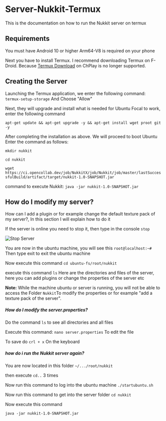 # Server-Nukkit-Termux
This is the documentation on how to run the Nukkit server on termux

## Requirements

You must have Android 10 or higher
Arm64-V8 is required on your phone

Next you have to install Termux. I recommend downloading Termux on F-Droid. Because [Termux Download](https://f-droid.org/packages/com.termux/) on ChPlay is no longer supported.

## Creating the Server

Launching the Termux application, we enter the following command:
`termux-setup-storage` And Choose "Allow"

Next, they will upgrade and install what is needed for Ubuntu Focal to work, enter the following command

`apt-get update && apt-get upgrade -y && apt-get install wget proot git -y`

After completing the installation as above. We will proceed to boot Ubuntu
Enter the command as follows:

`mkdir nukkit`

`cd nukkit`

`wget https://ci.opencollab.dev/job/NukkitX/job/Nukkit/job/master/lastSuccessfulBuild/artifact/target/nukkit-1.0-SNAPSHOT.jar`

command to execute Nukkit:
`java -jar nukkit-1.0-SNAPSHOT.jar`

## How do I modify my server?
How can I add a plugin or for example change the default texture pack of my server?, In this section I will explain how to do it

If the server is online you need to stop it, then type in the console `stop`

![Stop Server](https://raw.githubusercontent.com/apoorslime/termux/main/Screenshot_2022-08-15-22-38-50-03_84d3000e3f4017145260f7618db1d683.jpg)

You are now in the ubuntu machine, you will see this
`root@localhost:~#` Then type exit to exit the ubuntu machine

Now execute this command
`cd ubuntu-fs/root/nukkit`

execute this command `ls` Here are the directories and files of the server, here you can add plugins or change the properties of the server etc

**Note:** While the machine ubuntu or server is running, you will not be able to access the Folder `Nukkit`To modify the properties or for example "add a texture pack of the server".

##### How do I modify the server.properties?
Do the command `ls` to see all directories and all files

Execute this command:
`nano server.properties` To edit the file

To save do `crl + x` On the keyboard

##### how do i run the Nukkit server again?

You are now located in this folder `~/.../root/nukkit`

then execute `cd..` 3 times

Now run this command to log into the ubuntu machine
`./startubuntu.sh`

Now run this command to get into the server folder
`cd nukkit`

Now execute this command

`java -jar nukkit-1.0-SNAPSHOT.jar`


